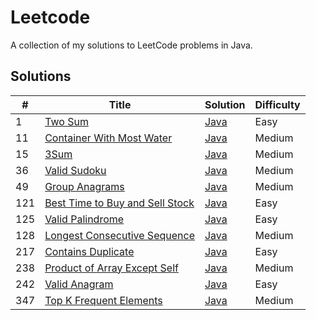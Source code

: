 # Leetcode

A collection of my solutions to LeetCode problems in Java.

## Solutions
| #   | Title                                                                                                         | Solution                                                                                         | Difficulty |
|-----|---------------------------------------------------------------------------------------------------------------|--------------------------------------------------------------------------------------------------|------------|
| 1   | [Two Sum](https://leetcode.com/problems/two-sum)                                                              | [Java](https://github.com/Aydanjb/leetcode-java/blob/master/src/TwoSum.java)                     | Easy       |
| 11  | [Container With Most Water](https://leetcode.com/problems/container-with-most-water/description/)             | [Java](https://github.com/Aydanjb/leetcode-java/blob/master/src/ContainerWithMostWater.java)     | Medium     |                                                                                                  |            |
| 15  | [3Sum](https://leetcode.com/problems/3sum/) | [Java](https://github.com/Aydanjb/leetcode-java/blob/master/src/ThreeSum.java) | Medium     |                                                                                                  |            |
| 36  | [Valid Sudoku](https://leetcode.com/problems/valid-sudoku/description/)                                       | [Java](https://github.com/Aydanjb/leetcode-java/tree/master/src/ValidSudoku.java)                | Medium     |
| 49  | [Group Anagrams](https://leetcode.com/problems/group-anagrams/description/)                                   | [Java](https://github.com/Aydanjb/leetcode-java/src/GroupAnagrams.java)                          | Medium     |
| 121 | [Best Time to Buy and Sell Stock](https://leetcode.com/problems/best-time-to-buy-and-sell-stock/description/) | [Java](https://github.com/Aydanjb/leetcode-java/blob/master/src/BestTimeToBuyAndSellStock.java)  | Easy       |
| 125 | [Valid Palindrome](https://leetcode.com/problems/valid-palindrome/description/)                               | [Java](https://github.com/Aydanjb/leetcode-java/blob/master/src/ValidPalindrome.java)            | Easy       | 
| 128 | [Longest Consecutive Sequence](https://leetcode.com/problems/longest-consecutive-sequence/description/)       | [Java](https://github.com/Aydanjb/leetcode-java/tree/master/src/LongestConsecutiveSequence.java) | Medium     |
| 217 | [Contains Duplicate](https://leetcode.com/problems/contains-duplicate/description/)                           | [Java](https://github.com/Aydanjb/leetcode-java/blob/master/src/ContainsDuplicate.java)          | Easy       |
| 238 | [Product of Array Except Self](https://leetcode.com/problems/product-of-array-except-self/description/)       | [Java](https://github.com/Aydanjb/leetcode-java/tree/master/src/ProductOfArrayExceptSelf.java)   | Medium     |
| 242 | [Valid Anagram](https://leetcode.com/problems/valid-anagram/description/)                                     | [Java](https://github.com/Aydanjb/leetcode-java/src/ValidAnagram.java)                           | Easy       |
| 347 | [Top K Frequent Elements](https://leetcode.com/problems/top-k-frequent-elements/description/)                 | [Java](https://github.com/Aydanjb/leetcode-java/tree/master/src/TopKFrequentElements.java)       | Medium     |

